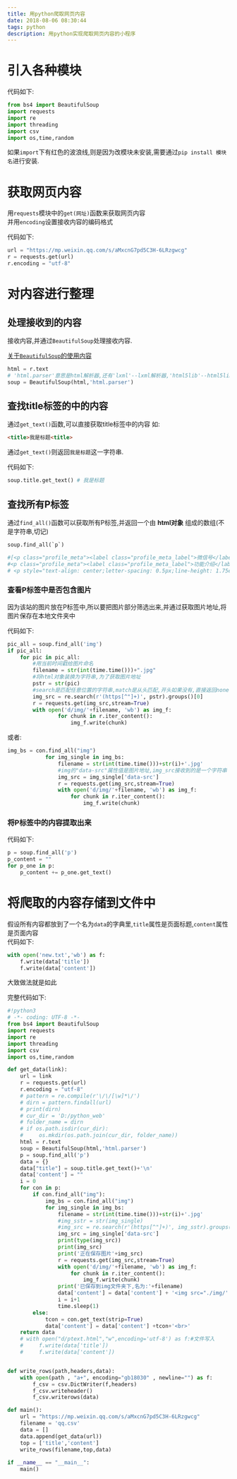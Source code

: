 ```yaml
---
title: 用python爬取网页内容
date: 2018-08-06 08:30:44
tags: python
description: 用python实现爬取网页内容的小程序
---
```

# 引入各种模块
代码如下:

```python
from bs4 import BeautifulSoup
import requests
import re
import threading
import csv
import os,time,random
```

如果`import`下有红色的波浪线,则是因为改模块未安装,需要通过`pip install 模块名`进行安装.

# 获取网页内容
用`requests`模块中的`get(网址)`函数来获取网页内容  
并用`encoding`设置接收内容的编码格式  

代码如下:
```python
url = "https://mp.weixin.qq.com/s/aMxcnG7pd5C3H-6LRzgwcg"
r = requests.get(url)
r.encoding = "utf-8"
```

# 对内容进行整理

## 处理接收到的内容  

接收内容,并通过`BeautifulSoup`处理接收内容.  

[关于`BeautifulSoup`的使用内容][1]
```python
html = r.text
# 'html.parser'意思是html解析器,还有'lxml'--lxml解析器,'html5lib'--html5lib解析器等
soup = BeautifulSoup(html,'html.parser') 
```
## 查找title标签的中的内容  

通过`get_text()`函数,可以直接获取title标签中的内容
如:
```html
<title>我是标题<title>
```

通过`get_text()`则返回`我是标题`这一字符串.  

代码如下:

```python
soup.title.get_text() # 我是标题
```
## 查找所有P标签

通过`find_all()`函数可以获取所有P标签,并返回一个由 **html对象** 组成的数组(不是字符串,切记)

```python
soup.find_all(`p`)

#[<p class="profile_meta"><label class="profile_meta_label">微信号</label><span class="profile_meta_value">zzuweixin</span></p>,
#<p class="profile_meta"><label class="profile_meta_label">功能介绍</label><span class="profile_meta_value">郑州大学官方微信公众平台</span></p>, 
# <p style="text-align: center;letter-spacing: 0.5px;line-height: 1.75em;"><span style="color: #595959;">泽厚万物 和合有为</span></p>, <p style="text-align: c#enter;letter-spacing: 0.5px;line-height: 1.75em;"><span style="color: #595959;"> 夏日的郑大校园渲染了青#春的色彩</span></p>]
```
### 查看P标签中是否包含图片

因为该站的图片放在P标签中,所以要把图片部分筛选出来,并通过获取图片地址,将图片保存在本地文件夹中

代码如下:
```python
pic_all = soup.find_all('img')
if pic_all:
    for pic in pic_all:
        #用当前时间戳给图片命名
        filename = str(int(time.time()))+".jpg"
        #将html对象装换为字符串,为了获取图片地址
        pstr = str(pic)
        #search是匹配任意位置的字符串,match是从头匹配,开头如果没有,直接返回none
        img_src = re.search(r'(https[^"]+)', pstr).groups()[0]
        r = requests.get(img_src,stream=True)
        with open('d/img/'+filename, 'wb') as img_f:
                for chunk in r.iter_content():
                    img_f.write(chunk)

```

或者:
```python
img_bs = con.find_all("img")
            for img_single in img_bs:
                filename = str(int(time.time()))+str(i)+'.jpg'
                #img的"data-src"属性值是图片地址,img_src接收到的是一个字符串
                img_src = img_single['data-src']
                r = requests.get(img_src,stream=True)
                with open('d/img/'+filename, 'wb') as img_f:
                    for chunk in r.iter_content():
                        img_f.write(chunk) 
```
### 将P标签中的内容提取出来

代码如下:
```python
p = soup.find_all('p')
p_content = ""
for p_one in p:
    p_content += p_one.get_text()
```

# 将爬取的内容存储到文件中

假设所有内容都放到了一个名为`data`的字典里,`title`属性是页面标题,`content`属性是页面内容  
代码如下:  
```python
with open('new.txt','wb') as f:
    f.write(data['title'])
    f.write(data['content'])
```

大致做法就是如此


完整代码如下:

```python
#!python3
# -*- coding: UTF-8 -*-
from bs4 import BeautifulSoup
import requests
import re
import threading
import csv
import os,time,random

def get_data(link):
    url = link
    r = requests.get(url)
    r.encoding = "utf-8"
    # pattern = re.compile(r'\/\/[\w]*\/')
    # dirn = pattern.findall(url)
    # print(dirn)
    # cur_dir = 'D:/python_web'
    # folder_name = dirn
    # if os.path.isdir(cur_dir):
    #     os.mkdir(os.path.join(cur_dir, folder_name))
    html = r.text
    soup = BeautifulSoup(html,'html.parser')
    p = soup.find_all('p')
    data = {}
    data["title"] = soup.title.get_text()+'\n'
    data['content'] = ""
    i = 0
    for con in p:
        if con.find_all("img"):
            img_bs = con.find_all("img")
            for img_single in img_bs:
                filename = str(int(time.time()))+str(i)+'.jpg'
                #img_sstr = str(img_single)
                #img_src = re.search(r'(https[^"]+)', img_sstr).groups()[0]
                img_src = img_single['data-src']
                print(type(img_src))
                print(img_src)
                print('正在保存图片'+img_src)
                r = requests.get(img_src,stream=True)
                with open('d/img/'+filename, 'wb') as img_f:
                    for chunk in r.iter_content():
                        img_f.write(chunk) 
                print('已保存到img文件夹下,名为:'+filename)
                data['content'] = data['content'] + '<img src="./img/' + filename + '">' + '<br>'
                i = i+1
                time.sleep(1)
        else:
            tcon = con.get_text(strip=True)
            data['content'] = data['content'] +tcon+'<br>'
    return data
    # with open("d/ptext.html","w",encoding='utf-8') as f:#文件写入
    #     f.write(data['title'])
    #     f.write(data['content'])


def write_rows(path,headers,data):
    with open(path , "a+", encoding="gb18030" , newline="") as f:
        f_csv = csv.DictWriter(f,headers)
        f_csv.writeheader()
        f_csv.writerows(data)

def main():
    url = "https://mp.weixin.qq.com/s/aMxcnG7pd5C3H-6LRzgwcg"
    filename = 'qq.csv'
    data = []
    data.append(get_data(url))
    top = ['title','content']
    write_rows(filename,top,data)
    
if __name__ == "__main__":
    main()
```

[1]: http://www.lzrtop.com/2018/08/07/BeartifulSoup%E7%9A%84%E4%BD%BF%E7%94%A8%E6%96%B9%E6%B3%95/